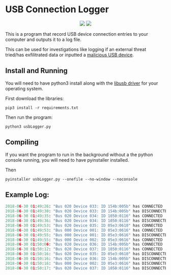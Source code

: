 # USB Connection Logger
<p align="center">
    <img src="https://img.shields.io/badge/License-MIT-blue.svg" />
    <img src="https://img.shields.io/badge/Made%20with-Python-yellow.svg" />
</p>
This is a program that record USB device connection entries to your computer and outputs it to a log file.

This can be used for investigations like logging if an external threat tried/has exfilitrated data or inputted a [malicious USB device](https://hakshop.com/products/usb-rubber-ducky-deluxe).

## Install and Running
You will need to have python3 install along with the [libusb driver](https://libusb.info) for your operating system.

First download the libraries:
```
pip3 install -r requirements.txt
```
Then run the program:
```
python3 usbLogger.py
```
## Compiling
If you want the program to run in the background without a the python console running, you will need to have pyinstaller installed.

Then
```
pyinstaller usbLogger.py --onefile --no-window --noconsole
```

## Example Log:
```python
2018-06-30 01:49:26: "Bus 020 Device 033: ID 154b:005b" has CONNECTED
2018-06-30 01:49:30: "Bus 020 Device 033: ID 154b:005b" has DISCONNECTED
2018-06-30 01:49:35: "Bus 020 Device 034: ID 1050:0116" has CONNECTED
2018-06-30 01:49:36: "Bus 020 Device 034: ID 1050:0116" has DISCONNECTED
2018-06-30 01:49:53: "Bus 020 Device 035: ID 05e3:0610" has CONNECTED
2018-06-30 01:49:53: "Bus 000 Device 001: ID 05e3:0616" has CONNECTED
2018-06-30 01:49:55: "Bus 000 Device 001: ID 05e3:0616" has DISCONNECTED
2018-06-30 01:49:55: "Bus 000 Device 002: ID 05e3:0616" has CONNECTED
2018-06-30 01:50:06: "Bus 020 Device 036: ID 154b:005b" has CONNECTED
2018-06-30 01:50:12: "Bus 020 Device 037: ID 1050:0116" has CONNECTED
2018-06-30 01:50:16: "Bus 020 Device 035: ID 05e3:0610" has DISCONNECTED
2018-06-30 01:50:16: "Bus 020 Device 036: ID 154b:005b" has DISCONNECTED
2018-06-30 01:50:16: "Bus 000 Device 002: ID 05e3:0616" has DISCONNECTED
2018-06-30 01:50:17: "Bus 020 Device 037: ID 1050:0116" has DISCONNECTED
```
